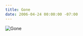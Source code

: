```yaml
---
title: Gone
date: 2006-04-24 00:00:00 -07:00
---
```


<p><img border="0" src="http://torrez.typepad.com/photos/uncategorized/gone.gif" title="Gone" alt="Gone" />

</p>
